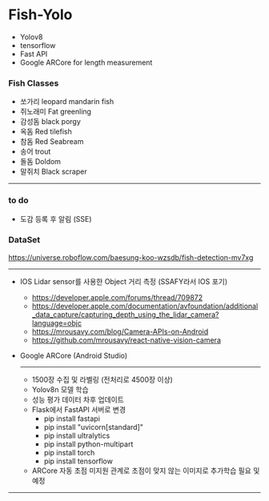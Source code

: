 # Fish-Yolo

- Yolov8
- tensorflow
- Fast API
- Google ARCore for length measurement

### Fish Classes
- 쏘가리 leopard mandarin fish
- 쥐노래미 Fat greenling
- 감성돔 black porgy
- 옥돔 Red tilefish
- 참돔 Red Seabream
- 송어 trout
- 돌돔 Doldom
- 말쥐치 Black scraper
---
### to do
- 도감 등록 후 알림 (SSE)


### DataSet
https://universe.roboflow.com/baesung-koo-wzsdb/fish-detection-mv7xg

---

- IOS Lidar sensor를 사용한 Object 거리 측정 (SSAFY라서 IOS 포기)
  - https://developer.apple.com/forums/thread/709872
  - https://developer.apple.com/documentation/avfoundation/additional_data_capture/capturing_depth_using_the_lidar_camera?language=objc
  - https://mrousavy.com/blog/Camera-APIs-on-Android
  - https://github.com/mrousavy/react-native-vision-camera
 
- Google ARCore (Android Studio)

  ---
  - 1500장 수집 및 라벨링 (전처리로 4500장 이상)
  - Yolov8n 모델 학습
  - 성능 평가 데이터 차후 업데이트
  - Flask에서 FastAPI 서버로 변경
    - pip install fastapi
    - pip install "uvicorn[standard]"
    - pip install ultralytics
    - pip install python-multipart
    - pip install torch
    - pip install tensorflow
  - ARCore 자동 초점 미지원 관계로 초점이 맞지 않는 이미지로 추가학습 필요 및 예정
---


